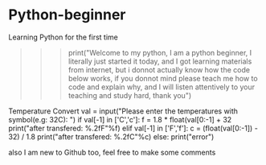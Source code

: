 # Python-beginner
Learning Python for the first time
>>>print("Welcome to my python, I am a python beginner, I literally just started it today, and I got learning materials from internet, but i donnot actually know how the code below works, if you donnot mind please teach me how to code and explain why, and I will listen attentively to your teaching and study hard, thank you")

Temperature Convert
val = input("Please enter the temperatures with symbol(e.g: 32C): ")
if val[-1] in ['C','c']:
    f = 1.8 * float(val[0:-1] + 32
    print("after transfered: %.2fF"%f)
elif val[-1] in ['F','f']:
    c = (float(val[0:-1]) - 32) / 1.8
    print("after transfered: %.2fC"%c)
else:
    print("error")

also I am new to Github too, feel free to make some comments
